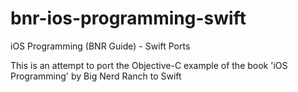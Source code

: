 # bnr-ios-programming-swift
iOS Programming (BNR Guide) - Swift Ports

This is an attempt to port the Objective-C example of the book 'iOS Programming' by Big Nerd Ranch to Swift
